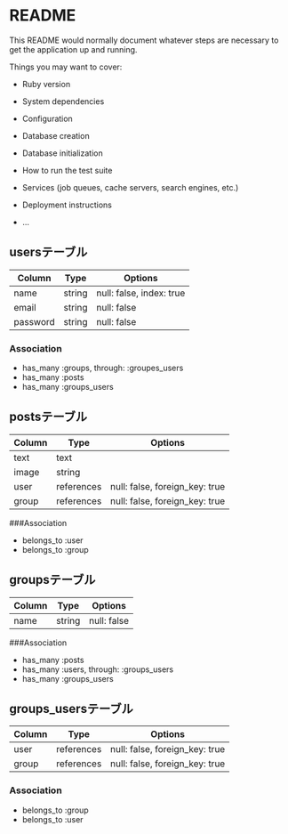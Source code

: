 # README

This README would normally document whatever steps are necessary to get the
application up and running.

Things you may want to cover:

* Ruby version

* System dependencies

* Configuration

* Database creation

* Database initialization

* How to run the test suite

* Services (job queues, cache servers, search engines, etc.)

* Deployment instructions

* ...
## usersテーブル
|Column|Type|Options|
|------|----|-------|
|name|string|null: false, index: true|
|email|string|null: false|
|password|string|null: false|

### Association
- has_many :groups, through: :groupes_users
- has_many :posts
- has_many :groups_users

## postsテーブル
|Column|Type|Options|
|------|----|-------|
|text|text||
|image|string||
|user|references|null: false, foreign_key: true|
|group|references|null: false, foreign_key: true|

###Association
- belongs_to :user
- belongs_to :group

## groupsテーブル
|Column|Type|Options|
|------|----|-------|
|name|string|null: false|

###Association
- has_many :posts
- has_many :users, through: :groups_users
- has_many :groups_users

## groups_usersテーブル
|Column|Type|Options|
|------|----|-------|
|user|references|null: false, foreign_key: true|
|group|references|null: false, foreign_key: true|

### Association
- belongs_to :group
- belongs_to :user
